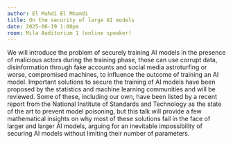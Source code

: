 ```yaml
---
author: El Mahdi El Mhamdi
title: On the security of large AI models
date: 2025-06-19 1:00pm
room: Mila Auditorium 1 (online speaker)
---
```


We will introduce the problem of securely training AI models in the presence of malicious actors during the training phase, those can use corrupt data, disinformation through fake accounts and social media astroturfing or worse, compromised machines, to influence the outcome of training an AI model. Important solutions to secure the training of AI models have been proposed by the statistics and machine learning communities and will be reviewed. Some of these, including our own, have been listed by a recent report from the National Institute of Standards and Technology as the state of the art to prevent model poisoning, but this talk will provide a few mathematical insights on why most of these solutions fail in the face of larger and larger AI models, arguing for an inevitable impossibility of securing AI models without limiting their number of parameters.